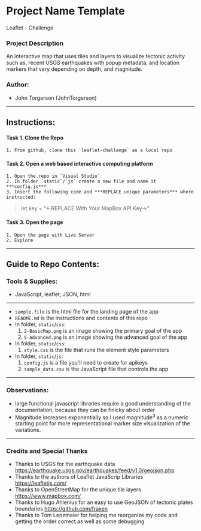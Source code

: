 # Project Name Template
Leaflet - Challenge

### Project Description
An interactive map that uses tiles and layers to visualize tectonic activity such as, recent USGS earthquakes with popup metadata, and location markers that vary depending on depth, and magnitude.

### Author:
* John Torgerson (JohnTorgerson)
---

## Instructions:
#### Task 1. Clone the Repo
    1. From github, clone this `leaflet-challenge` as a local repo
 
#### Task 2. Open a web based interactive computing platform
    1. Open the repo in `Visual Studio`
    2. In folder `static`/`js` create a new file and name it ***config.js***
    3. Insert the following code and ***REPLACE unique parameters*** where instructed:
>let key = "<-REPLACE With Your MapBox API Key->"

#### Task 3. Open the page
    1. Open the page with Live Server
    2. Explore  
---

## Guide to Repo Contents:
### Tools & Supplies:
* JavaScript, leaflet, JSON,  html
---

* `sample.file` is the html file for the landing page of the app
* `README.md` is the instructions and contents of this repo
* In folder, `static`/`css`:
    1. `2-BasicMap.png` is an image showing the primary goal of the app
    2. `5-Advanced.png` is an image showing the advanced goal of the app
* In folder, `static`/`css`:
    1. `style.css` is the file that runs the element style parameters
* In folder, `static`/`js`:
    1. `config.js` is a file you'll need to create for apikeys
    2. `sample_data.csv` is the JavaScript file that controls the app
---

### Observations:
* large functional javascript libraries require a good understanding of the documentation, because they can be finicky about order
* Magnitude increases exponentially so I used magnitude<sup>3</sup> as a numeric starting point for more representational marker size visualization of the variations.
---

### Credits and Special Thanks
* Thanks to USGS for the earthquake data https://earthquake.usgs.gov/earthquakes/feed/v1.0/geojson.php
* Thanks to the authors of Leaflet JavaScrip Libraries https://leafletjs.com/
* Thanks to OpenStreetMap for the unique tile layers https://www.mapbox.com/ 
* Thanks to Hugo Ahlenius for an easy to use GeoJSON of tectonic plates boundaries https://github.com/fraxen
* Thanks to Tom Lenzmeier for helping me reorganize my code and getting the order correct as well as some debugging